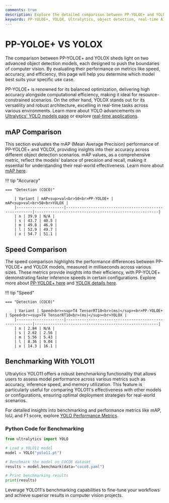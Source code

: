 ```yaml
---
comments: true
description: Explore the detailed comparison between PP-YOLOE+ and YOLOX, two state-of-the-art models in real-time AI and object detection. Discover their performance metrics, speed-accuracy trade-offs, and suitability for edge AI and computer vision applications.
keywords: PP-YOLOE+, YOLOX, Ultralytics, object detection, real-time AI, edge AI, computer vision
---
```


# PP-YOLOE+ VS YOLOX

The comparison between PP-YOLOE+ and YOLOX sheds light on two advanced object detection models, each designed to push the boundaries of computer vision. By evaluating their performance on metrics like speed, accuracy, and efficiency, this page will help you determine which model best suits your specific use case.

PP-YOLOE+ is renowned for its balanced optimization, delivering high accuracy alongside computational efficiency, making it ideal for resource-constrained scenarios. On the other hand, YOLOX stands out for its versatility and robust architecture, excelling in real-time tasks across various environments. Learn more about YOLO advancements on [Ultralytics' YOLO models page](https://docs.ultralytics.com/models/yolo11/) or explore [real-time applications](https://www.ultralytics.com/blog/ultralytics-yolo11-has-arrived-redefine-whats-possible-in-ai).

## mAP Comparison

This section evaluates the mAP (Mean Average Precision) performance of PP-YOLOE+ and YOLOX, providing insights into their accuracy across different object detection scenarios. mAP values, as a comprehensive metric, reflect the models' balance of precision and recall, making it essential for understanding their real-world effectiveness. Learn more about [mAP here](https://www.ultralytics.com/glossary/mean-average-precision-map).

!!! tip "Accuracy"

    === "Detection (COCO)"

    	| Variant | mAP<sup>val<br>50<br>PP-YOLOE+ | mAP<sup>val<br>50<br>YOLOX |
    	|---------------------|-------------------------------------------------------|-------------------------------------------------------|
    	| n | 39.9 | N/A |
    	| s | 43.7 | 40.5 |
    	| m | 49.8 | 46.9 |
    	| l | 52.9 | 49.7 |
    	| x | 54.7 | 51.1 |

## Speed Comparison

The speed comparison highlights the performance differences between PP-YOLOE+ and YOLOX models, measured in milliseconds across various sizes. These metrics provide insights into their efficiency, with PP-YOLOE+ demonstrating faster inference speeds in certain configurations. Explore more about [PP-YOLOE+ here](https://github.com/PaddlePaddle/PaddleDetection) and [YOLOX details here](https://github.com/Megvii-BaseDetection/YOLOX).

!!! tip "Speed"

    === "Detection (COCO)"

    	| Variant | Speed<br><sup>T4 TensorRT10<br>(ms)</sup><br>PP-YOLOE+ | Speed<br><sup>T4 TensorRT10<br>(ms)</sup><br>YOLOX |
    	|---------------------|-------------------------------------------------------|-------------------------------------------------------|
    	| n | 2.84 | N/A |
    	| s | 2.62 | 2.56 |
    	| m | 5.56 | 5.43 |
    	| l | 8.36 | 9.04 |
    	| x | 14.3 | 16.1 |

## Benchmarking With YOLO11

Ultralytics YOLO11 offers a robust benchmarking functionality that allows users to assess model performance across various metrics such as accuracy, inference speed, and memory utilization. This feature is particularly useful for comparing YOLO11's effectiveness with other models or configurations, ensuring optimal deployment strategies for real-world scenarios.

For detailed insights into benchmarking and performance metrics like mAP, IoU, and F1 score, explore [YOLO Performance Metrics](https://docs.ultralytics.com/guides/).

### Python Code for Benchmarking

```python
from ultralytics import YOLO

# Load a YOLO11 model
model = YOLO("yolo11.pt")

# Benchmark the model on COCO8 dataset
results = model.benchmark(data="coco8.yaml")

# Print benchmarking results
print(results)
```

Leverage YOLO11's benchmarking capabilities to fine-tune your workflows and achieve superior results in computer vision projects.
